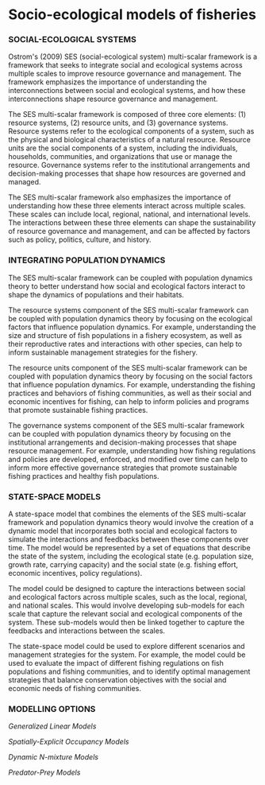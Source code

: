 # Socio-ecological models of fisheries

### SOCIAL-ECOLOGICAL SYSTEMS
Ostrom's (2009) SES (social-ecological system) multi-scalar framework is a framework that seeks to integrate social and ecological systems across multiple scales to improve resource governance and management. The framework emphasizes the importance of understanding the interconnections between social and ecological systems, and how these interconnections shape resource governance and management.

The SES multi-scalar framework is composed of three core elements: (1) resource systems, (2) resource units, and (3) governance systems. Resource systems refer to the ecological components of a system, such as the physical and biological characteristics of a natural resource. Resource units are the social components of a system, including the individuals, households, communities, and organizations that use or manage the resource. Governance systems refer to the institutional arrangements and decision-making processes that shape how resources are governed and managed.

The SES multi-scalar framework also emphasizes the importance of understanding how these three elements interact across multiple scales. These scales can include local, regional, national, and international levels. The interactions between these three elements can shape the sustainability of resource governance and management, and can be affected by factors such as policy, politics, culture, and history.

### INTEGRATING POPULATION DYNAMICS
The SES multi-scalar framework can be coupled with population dynamics theory to better understand how social and ecological factors interact to shape the dynamics of populations and their habitats.

The resource systems component of the SES multi-scalar framework can be coupled with population dynamics theory by focusing on the ecological factors that influence population dynamics. For example, understanding the size and structure of fish populations in a fishery ecosystem, as well as their reproductive rates and interactions with other species, can help to inform sustainable management strategies for the fishery.

The resource units component of the SES multi-scalar framework can be coupled with population dynamics theory by focusing on the social factors that influence population dynamics. For example, understanding the fishing practices and behaviors of fishing communities, as well as their social and economic incentives for fishing, can help to inform policies and programs that promote sustainable fishing practices.

The governance systems component of the SES multi-scalar framework can be coupled with population dynamics theory by focusing on the institutional arrangements and decision-making processes that shape resource management. For example, understanding how fishing regulations and policies are developed, enforced, and modified over time can help to inform more effective governance strategies that promote sustainable fishing practices and healthy fish populations.

### STATE-SPACE MODELS
A state-space model that combines the elements of the SES multi-scalar framework and population dynamics theory would involve the creation of a dynamic model that incorporates both social and ecological factors to simulate the interactions and feedbacks between these components over time. The model would be represented by a set of equations that describe the state of the system, including the ecological state (e.g. population size, growth rate, carrying capacity) and the social state (e.g. fishing effort, economic incentives, policy regulations).

The model could be designed to capture the interactions between social and ecological factors across multiple scales, such as the local, regional, and national scales. This would involve developing sub-models for each scale that capture the relevant social and ecological components of the system. These sub-models would then be linked together to capture the feedbacks and interactions between the scales.

The state-space model could be used to explore different scenarios and management strategies for the system. For example, the model could be used to evaluate the impact of different fishing regulations on fish populations and fishing communities, and to identify optimal management strategies that balance conservation objectives with the social and economic needs of fishing communities.


### MODELLING OPTIONS

_Generalized Linear Models_

_Spatially-Explicit Occupancy Models_

_Dynamic N-mixture Models_

_Predator-Prey Models_
